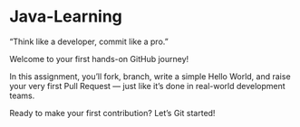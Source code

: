 # Java-Learning
 
 “Think like a developer, commit like a pro.” 
 
 Welcome to your first hands-on GitHub journey! 
 
 In this assignment, you’ll fork, branch, write a simple Hello World, and raise your very first Pull Request — just like it’s done in real-world development teams. 
 
 Ready to make your first contribution? Let’s Git started!
